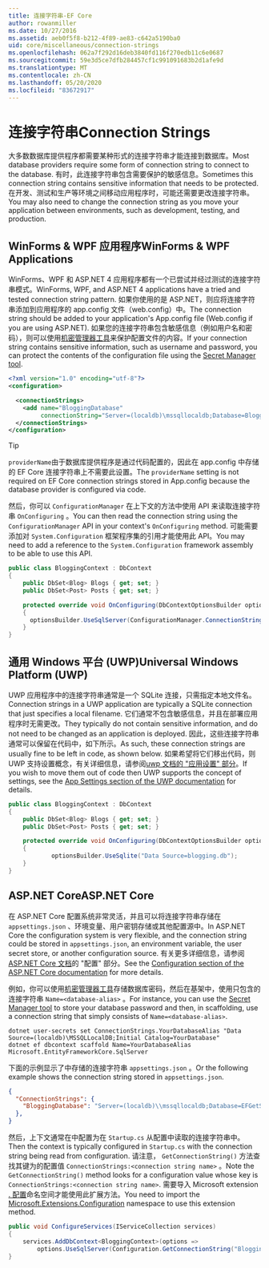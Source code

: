 ```yaml
---
title: 连接字符串-EF Core
author: rowanmiller
ms.date: 10/27/2016
ms.assetid: aeb0f5f8-b212-4f89-ae83-c642a5190ba0
uid: core/miscellaneous/connection-strings
ms.openlocfilehash: 062a7f292d16deb3840fd116f270edb11c6e0687
ms.sourcegitcommit: 59e3d5ce7dfb284457cf1c991091683b2d1afe9d
ms.translationtype: MT
ms.contentlocale: zh-CN
ms.lasthandoff: 05/20/2020
ms.locfileid: "83672917"
---
```

# <a name="connection-strings"></a><span data-ttu-id="1e155-102">连接字符串</span><span class="sxs-lookup"><span data-stu-id="1e155-102">Connection Strings</span></span>

<span data-ttu-id="1e155-103">大多数数据库提供程序都需要某种形式的连接字符串才能连接到数据库。</span><span class="sxs-lookup"><span data-stu-id="1e155-103">Most database providers require some form of connection string to connect to the database.</span></span> <span data-ttu-id="1e155-104">有时，此连接字符串包含需要保护的敏感信息。</span><span class="sxs-lookup"><span data-stu-id="1e155-104">Sometimes this connection string contains sensitive information that needs to be protected.</span></span> <span data-ttu-id="1e155-105">在开发、测试和生产等环境之间移动应用程序时，可能还需要更改连接字符串。</span><span class="sxs-lookup"><span data-stu-id="1e155-105">You may also need to change the connection string as you move your application between environments, such as development, testing, and production.</span></span>

## <a name="winforms--wpf-applications"></a><span data-ttu-id="1e155-106">WinForms & WPF 应用程序</span><span class="sxs-lookup"><span data-stu-id="1e155-106">WinForms & WPF Applications</span></span>

<span data-ttu-id="1e155-107">WinForms、WPF 和 ASP.NET 4 应用程序都有一个已尝试并经过测试的连接字符串模式。</span><span class="sxs-lookup"><span data-stu-id="1e155-107">WinForms, WPF, and ASP.NET 4 applications have a tried and tested connection string pattern.</span></span> <span data-ttu-id="1e155-108">如果你使用的是 ASP.NET，则应将连接字符串添加到应用程序的 app.config 文件（web.config）中。</span><span class="sxs-lookup"><span data-stu-id="1e155-108">The connection string should be added to your application's App.config file (Web.config if you are using ASP.NET).</span></span> <span data-ttu-id="1e155-109">如果您的连接字符串包含敏感信息（例如用户名和密码），则可以使用[机密管理器工具](/aspnet/core/security/app-secrets#secret-manager)来保护配置文件的内容。</span><span class="sxs-lookup"><span data-stu-id="1e155-109">If your connection string contains sensitive information, such as username and password, you can protect the contents of the configuration file using the [Secret Manager tool](/aspnet/core/security/app-secrets#secret-manager).</span></span>

``` xml
<?xml version="1.0" encoding="utf-8"?>
<configuration>

  <connectionStrings>
    <add name="BloggingDatabase"
         connectionString="Server=(localdb)\mssqllocaldb;Database=Blogging;Trusted_Connection=True;" />
  </connectionStrings>
</configuration>
```

> [!TIP]  
> <span data-ttu-id="1e155-110">`providerName`由于数据库提供程序是通过代码配置的，因此在 app.config 中存储的 EF Core 连接字符串上不需要此设置。</span><span class="sxs-lookup"><span data-stu-id="1e155-110">The `providerName` setting is not required on EF Core connection strings stored in App.config because the database provider is configured via code.</span></span>

<span data-ttu-id="1e155-111">然后，你可以 `ConfigurationManager` 在上下文的方法中使用 API 来读取连接字符串 `OnConfiguring` 。</span><span class="sxs-lookup"><span data-stu-id="1e155-111">You can then read the connection string using the `ConfigurationManager` API in your context's `OnConfiguring` method.</span></span> <span data-ttu-id="1e155-112">可能需要添加对 `System.Configuration` 框架程序集的引用才能使用此 API。</span><span class="sxs-lookup"><span data-stu-id="1e155-112">You may need to add a reference to the `System.Configuration` framework assembly to be able to use this API.</span></span>

``` csharp
public class BloggingContext : DbContext
{
    public DbSet<Blog> Blogs { get; set; }
    public DbSet<Post> Posts { get; set; }

    protected override void OnConfiguring(DbContextOptionsBuilder optionsBuilder)
    {
      optionsBuilder.UseSqlServer(ConfigurationManager.ConnectionStrings["BloggingDatabase"].ConnectionString);
    }
}
```

## <a name="universal-windows-platform-uwp"></a><span data-ttu-id="1e155-113">通用 Windows 平台 (UWP)</span><span class="sxs-lookup"><span data-stu-id="1e155-113">Universal Windows Platform (UWP)</span></span>

<span data-ttu-id="1e155-114">UWP 应用程序中的连接字符串通常是一个 SQLite 连接，只需指定本地文件名。</span><span class="sxs-lookup"><span data-stu-id="1e155-114">Connection strings in a UWP application are typically a SQLite connection that just specifies a local filename.</span></span> <span data-ttu-id="1e155-115">它们通常不包含敏感信息，并且在部署应用程序时无需更改。</span><span class="sxs-lookup"><span data-stu-id="1e155-115">They typically do not contain sensitive information, and do not need to be changed as an application is deployed.</span></span> <span data-ttu-id="1e155-116">因此，这些连接字符串通常可以保留在代码中，如下所示。</span><span class="sxs-lookup"><span data-stu-id="1e155-116">As such, these connection strings are usually fine to be left in code, as shown below.</span></span> <span data-ttu-id="1e155-117">如果希望将它们移出代码，则 UWP 支持设置概念，有关详细信息，请参阅[uwp 文档的 "应用设置" 部分](/windows/uwp/app-settings/store-and-retrieve-app-data)。</span><span class="sxs-lookup"><span data-stu-id="1e155-117">If you wish to move them out of code then UWP supports the concept of settings, see the [App Settings section of the UWP documentation](/windows/uwp/app-settings/store-and-retrieve-app-data) for details.</span></span>

``` csharp
public class BloggingContext : DbContext
{
    public DbSet<Blog> Blogs { get; set; }
    public DbSet<Post> Posts { get; set; }

    protected override void OnConfiguring(DbContextOptionsBuilder optionsBuilder)
    {
            optionsBuilder.UseSqlite("Data Source=blogging.db");
    }
}
```

## <a name="aspnet-core"></a><span data-ttu-id="1e155-118">ASP.NET Core</span><span class="sxs-lookup"><span data-stu-id="1e155-118">ASP.NET Core</span></span>

<span data-ttu-id="1e155-119">在 ASP.NET Core 配置系统非常灵活，并且可以将连接字符串存储在 `appsettings.json` 、环境变量、用户密钥存储或其他配置源中。</span><span class="sxs-lookup"><span data-stu-id="1e155-119">In ASP.NET Core the configuration system is very flexible, and the connection string could be stored in `appsettings.json`, an environment variable, the user secret store, or another configuration source.</span></span> <span data-ttu-id="1e155-120">有关更多详细信息，请参阅[ASP.NET Core 文档](/aspnet/core/fundamentals/configuration)的 "配置" 部分。</span><span class="sxs-lookup"><span data-stu-id="1e155-120">See the [Configuration section of the ASP.NET Core documentation](/aspnet/core/fundamentals/configuration) for more details.</span></span>

<span data-ttu-id="1e155-121">例如，你可以使用[机密管理器工具](/aspnet/core/security/app-secrets#secret-manager)存储数据库密码，然后在基架中，使用只包含的连接字符串 `Name=<database-alias>` 。</span><span class="sxs-lookup"><span data-stu-id="1e155-121">For instance, you can use the [Secret Manager tool](/aspnet/core/security/app-secrets#secret-manager) to store your database password and then, in scaffolding, use a connection string that simply consists of `Name=<database-alias>`.</span></span>

```dotnetcli
dotnet user-secrets set ConnectionStrings.YourDatabaseAlias "Data Source=(localdb)\MSSQLLocalDB;Initial Catalog=YourDatabase"
dotnet ef dbcontext scaffold Name=YourDatabaseAlias Microsoft.EntityFrameworkCore.SqlServer
```

<span data-ttu-id="1e155-122">下面的示例显示了中存储的连接字符串 `appsettings.json` 。</span><span class="sxs-lookup"><span data-stu-id="1e155-122">Or the following example shows the connection string stored in `appsettings.json`.</span></span>

``` json
{
  "ConnectionStrings": {
    "BloggingDatabase": "Server=(localdb)\\mssqllocaldb;Database=EFGetStarted.ConsoleApp.NewDb;Trusted_Connection=True;"
  },
}
```

<span data-ttu-id="1e155-123">然后，上下文通常在中配置为在 `Startup.cs` 从配置中读取的连接字符串中。</span><span class="sxs-lookup"><span data-stu-id="1e155-123">Then the context is typically configured in `Startup.cs` with the connection string being read from configuration.</span></span> <span data-ttu-id="1e155-124">请注意， `GetConnectionString()` 方法查找其键为的配置值 `ConnectionStrings:<connection string name>` 。</span><span class="sxs-lookup"><span data-stu-id="1e155-124">Note the `GetConnectionString()` method looks for a configuration value whose key is `ConnectionStrings:<connection string name>`.</span></span> <span data-ttu-id="1e155-125">需要导入 Microsoft extension [. 配置](/dotnet/api/microsoft.extensions.configuration)命名空间才能使用此扩展方法。</span><span class="sxs-lookup"><span data-stu-id="1e155-125">You need to import the [Microsoft.Extensions.Configuration](/dotnet/api/microsoft.extensions.configuration) namespace to use this extension method.</span></span>

``` csharp
public void ConfigureServices(IServiceCollection services)
{
    services.AddDbContext<BloggingContext>(options =>
        options.UseSqlServer(Configuration.GetConnectionString("BloggingDatabase")));
}
```
